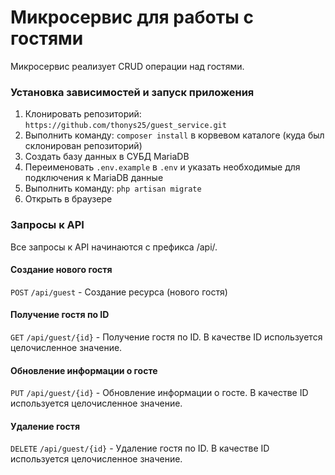 # Микросервис для работы с гостями
Микросервис реализует CRUD операции над гостями.

### Установка зависимостей и запуск приложения
1. Клонировать репозиторий: ```https://github.com/thonys25/guest_service.git```
2. Выполнить команду: ```composer install``` в корвевом каталоге (куда был склонирован репозиторий)
3. Создать базу данных в СУБД MariaDB
4. Переименовать ```.env.example``` в ```.env``` и указать необходимые для подключения к MariaDB данные
5. Выполнить команду: ```php artisan migrate```
6. Открыть в браузере

### Запросы к API
Все запросы к API начинаются с префикса /api/.

#### Создание нового гостя
```POST``` ```/api/guest``` - Создание ресурса (нового гостя)
#### Получение гостя по ID
```GET``` ```/api/guest/{id}``` - Получение гостя по ID. В качестве ID используется целочисленное значение.
#### Обновление информации о госте
```PUT``` ```/api/guest/{id}``` - Обновление информации о госте.  В качестве ID используется целочисленное значение.
#### Удаление гостя
```DELETE``` ```/api/guest/{id}``` - Удаление гостя по ID. В качестве ID используется целочисленное значение.
